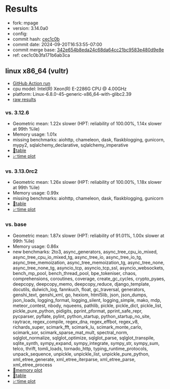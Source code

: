 # Results

- fork: mpage
- version: 3.14.0a0
- config: 
- commit hash: [cec1c0b](https://github.com/mpage/cpython/commit/cec1c0b)
- commit date: 2024-09-20T16:53:55-07:00
- commit merge base: [342e654b8eda24c68da64cc21bc9583e480d9e8e](https://github.com/mpage/cpython/commit/342e654b8eda24c68da64cc21bc9583e480d9e8e)
- ref: cec1c0b3fa171b6ab3ca

## linux x86_64 (vultr)

- [GitHub Action run](https://github.com/facebookexperimental/free-threading-benchmarking/actions/runs/10970083145)
- cpu model: Intel(R) Xeon(R) E-2286G CPU @ 4.00GHz
- platform: Linux-6.8.0-45-generic-x86_64-with-glibc2.39
- [raw results](bm-20240920-vultr-x86_64-mpage-cec1c0b3fa171b6ab3ca-3.14.0a0-cec1c0b.json)

### vs. 3.12.6

- Geometric mean: 1.22x slower (HPT: reliability of 100.00%, 1.14x slower at 99th %ile)
- Memory usage: 1.01x
- missing benchmarks: aiohttp, chameleon, dask, flaskblogging, gunicorn, mypy2, sqlalchemy_declarative, sqlalchemy_imperative
- [📄table](bm-20240920-vultr-x86_64-mpage-cec1c0b3fa171b6ab3ca-3.14.0a0-cec1c0b-vs-3.12.6.md)
- [📈time plot](bm-20240920-vultr-x86_64-mpage-cec1c0b3fa171b6ab3ca-3.14.0a0-cec1c0b-vs-3.12.6.svg)

### vs. 3.13.0rc2

- Geometric mean: 1.26x slower (HPT: reliability of 100.00%, 1.18x slower at 99th %ile)
- Memory usage: 0.99x
- missing benchmarks: aiohttp, chameleon, dask, flaskblogging, gunicorn
- [📄table](bm-20240920-vultr-x86_64-mpage-cec1c0b3fa171b6ab3ca-3.14.0a0-cec1c0b-vs-3.13.0rc2.md)
- [📈time plot](bm-20240920-vultr-x86_64-mpage-cec1c0b3fa171b6ab3ca-3.14.0a0-cec1c0b-vs-3.13.0rc2.svg)

### vs. base

- Geometric mean: 1.87x slower (HPT: reliability of 91.01%, 1.00x slower at 99th %ile)
- Memory usage: 0.86x
- new benchmarks: 2to3, async_generators, async_tree_cpu_io_mixed, async_tree_cpu_io_mixed_tg, async_tree_io, async_tree_io_tg, async_tree_memoization, async_tree_memoization_tg, async_tree_none, async_tree_none_tg, asyncio_tcp, asyncio_tcp_ssl, asyncio_websockets, bench_mp_pool, bench_thread_pool, bpe_tokeniser, chaos, comprehensions, coroutines, coverage, create_gc_cycles, crypto_pyaes, deepcopy, deepcopy_memo, deepcopy_reduce, django_template, docutils, dulwich_log, fannkuch, float, gc_traversal, generators, genshi_text, genshi_xml, go, hexiom, html5lib, json, json_dumps, json_loads, logging_format, logging_silent, logging_simple, mako, mdp, meteor_contest, nbody, nqueens, pathlib, pickle, pickle_dict, pickle_list, pickle_pure_python, pidigits, pprint_pformat, pprint_safe_repr, pycparser, pyflate, pylint, python_startup, python_startup_no_site, raytrace, regex_compile, regex_dna, regex_effbot, regex_v8, richards_super, scimark_fft, scimark_lu, scimark_monte_carlo, scimark_sor, scimark_sparse_mat_mult, spectral_norm, sqlglot_normalize, sqlglot_optimize, sqlglot_parse, sqlglot_transpile, sqlite_synth, sympy_expand, sympy_integrate, sympy_str, sympy_sum, telco, thrift, tomli_loads, tornado_http, typing_runtime_protocols, unpack_sequence, unpickle, unpickle_list, unpickle_pure_python, xml_etree_generate, xml_etree_iterparse, xml_etree_parse, xml_etree_process
- [🧠memory plot](bm-20240920-vultr-x86_64-mpage-cec1c0b3fa171b6ab3ca-3.14.0a0-cec1c0b-vs-base-mem.svg)
- [📄table](bm-20240920-vultr-x86_64-mpage-cec1c0b3fa171b6ab3ca-3.14.0a0-cec1c0b-vs-base.md)
- [📈time plot](bm-20240920-vultr-x86_64-mpage-cec1c0b3fa171b6ab3ca-3.14.0a0-cec1c0b-vs-base.svg)

